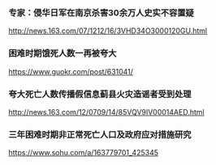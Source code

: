 ### 专家：侵华日军在南京杀害30余万人史实不容置疑
http://news.163.com/07/1212/16/3VHD34O3000120GU.html
### 困难时期饿死人数一再被夸大
https://www.guokr.com/post/631041/
### 夸大死亡人数传播假信息蓟县火灾造谣者受到处理
http://news.163.com/12/0709/14/85VQV9IV00014AED.html
### 三年困难时期非正常死亡人口及政府应对措施研究
https://www.sohu.com/a/163779701_425345